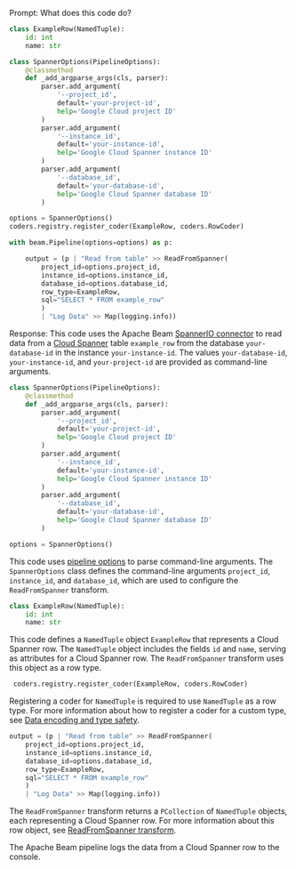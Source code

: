 Prompt:
What does this code do?
```python
class ExampleRow(NamedTuple):
    id: int
    name: str

class SpannerOptions(PipelineOptions):
    @classmethod
    def _add_argparse_args(cls, parser):
        parser.add_argument(
            '--project_id',
            default='your-project-id',
            help='Google Cloud project ID'
        )
        parser.add_argument(
            '--instance_id',
            default='your-instance-id',
            help='Google Cloud Spanner instance ID'
        )
        parser.add_argument(
            '--database_id',
            default='your-database-id',
            help='Google Cloud Spanner database ID'
        )

options = SpannerOptions()
coders.registry.register_coder(ExampleRow, coders.RowCoder)

with beam.Pipeline(options=options) as p:

    output = (p | "Read from table" >> ReadFromSpanner(
        project_id=options.project_id,
        instance_id=options.instance_id,
        database_id=options.database_id,
        row_type=ExampleRow,
        sql="SELECT * FROM example_row"
        )
        | "Log Data" >> Map(logging.info))

```

Response:
This code uses the Apache Beam [SpannerIO connector](https://beam.apache.org/releases/pydoc/current/apache_beam.io.gcp.spanner.html) to read data from a [Cloud Spanner](https://cloud.google.com/spanner) table `example_row` from the database `your-database-id` in the instance `your-instance-id`. The values `your-database-id`, `your-instance-id`, and `your-project-id` are provided as command-line arguments.

```python
class SpannerOptions(PipelineOptions):
    @classmethod
    def _add_argparse_args(cls, parser):
        parser.add_argument(
            '--project_id',
            default='your-project-id',
            help='Google Cloud project ID'
        )
        parser.add_argument(
            '--instance_id',
            default='your-instance-id',
            help='Google Cloud Spanner instance ID'
        )
        parser.add_argument(
            '--database_id',
            default='your-database-id',
            help='Google Cloud Spanner database ID'
        )

options = SpannerOptions()
```

This code uses [pipeline options](https://beam.apache.org/documentation/patterns/pipeline-options/) to parse command-line arguments. The `SpannerOptions` class defines the command-line arguments `project_id`, `instance_id`, and `database_id`, which are used to configure the `ReadFromSpanner` transform.

```python
class ExampleRow(NamedTuple):
    id: int
    name: str
```

This code defines a `NamedTuple` object `ExampleRow` that represents a Cloud Spanner row. The `NamedTuple` object includes the fields `id` and `name`, serving as attributes for a Cloud Spanner row. The `ReadFromSpanner` transform uses this object as a row type.

```python
 coders.registry.register_coder(ExampleRow, coders.RowCoder)
```

Registering a coder for `NamedTuple` is required to use `NamedTuple` as a row type. For more information about how to register a coder for a custom type, see [Data encoding and type safety](https://beam.apache.org/documentation/programming-guide/#data-encoding-and-type-safety).

```python
output = (p | "Read from table" >> ReadFromSpanner(
    project_id=options.project_id,
    instance_id=options.instance_id,
    database_id=options.database_id,
    row_type=ExampleRow,
    sql="SELECT * FROM example_row"
    )
    | "Log Data" >> Map(logging.info))
```

The `ReadFromSpanner` transform returns a `PCollection` of `NamedTuple` objects, each representing a Cloud Spanner row. For more information about this row object, see [ReadFromSpanner transform](https://beam.apache.org/releases/pydoc/current/apache_beam.io.gcp.spanner.html#apache_beam.io.gcp.spanner.ReadFromSpanner).

The Apache Beam pipeline logs the data from a Cloud Spanner row to the console.
